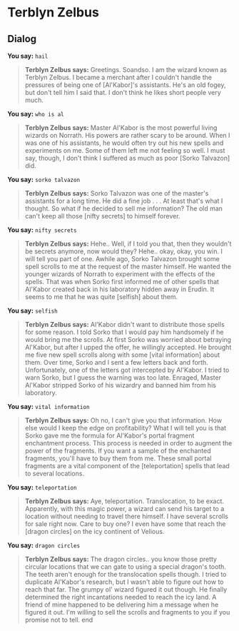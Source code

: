 # Terblyn Zelbus
## Dialog

**You say:** `hail`



>**Terblyn Zelbus says:** Greetings. Soandso. I am the wizard known as Terblyn Zelbus.  I became a merchant after I couldn't handle the pressures of being one of [Al'Kabor]'s assistants.  He's an old fogey, but don't tell him I said that. I don't think he likes short people very much.

**You say:** `who is al`



>**Terblyn Zelbus says:** Master Al'Kabor is the most powerful living wizards on Norrath.  His powers are rather scary to be around.  When I was one of his assistants, he would often try out his new spells and experiments on me.  Some of them left me not feeling so well.   I must say, though, I don't think I suffered as much as poor [Sorko Talvazon] did.

**You say:** `sorko talvazon`



>**Terblyn Zelbus says:** Sorko Talvazon was one of the master's assistants for a long time.  He did a fine job . . . At least that's what I thought.   So what if he decided to sell me information?  The old man can't keep all those [nifty secrets] to himself forever.

**You say:** `nifty secrets`



>**Terblyn Zelbus says:** Hehe.. Well, if I told you that, then they wouldn't be secrets anymore, now would they?  Hehe.. okay, okay,  you win.  I will tell you part of one.   Awhile ago, Sorko Talvazon brought some spell scrolls to me at the request of the master himself.  He wanted the younger wizards of Norrath to experiment with the effects of the spells.  That was when Sorko first informed me of other spells that Al'Kabor created back in his laboratory hidden away in Erudin.  It seems to me that he was quite [selfish] about them.

**You say:** `selfish`



>**Terblyn Zelbus says:** Al'Kabor didn't want to distribute those spells for some reason.  I told Sorko that I would pay him handsomely if he would bring me the scrolls.  At first Sorko was worried about betraying Al'Kabor, but after I upped the offer, he willingly accepted.  He brought me five new spell scrolls along with some [vital information] about them.  Over time, Sorko and I sent a few letters back and forth.  Unfortunately, one of the letters got intercepted by Al'Kabor.  I tried to warn Sorko, but I guess the warning was too late.  Enraged, Master Al'Kabor stripped Sorko of his wizardry and banned him from his laboratory.

**You say:** `vital information`



>**Terblyn Zelbus says:** Oh no, I can't give you that information.  How else would I keep the edge on profitability?  What I will tell you is that Sorko gave me the formula for Al'Kabor's portal fragment enchantment process.  This process is needed in order to augment the power of the fragments.  If you want a sample of the enchanted fragments, you'll have to buy them from me.  These small portal fragments are a vital component of the [teleportation] spells that lead to several locations.

**You say:** `teleportation`



>**Terblyn Zelbus says:** Aye, teleportation. Translocation, to be exact.  Apparently, with this magic power, a wizard can send his target to a location without needing to travel there himself.  I have several scrolls for sale right now.  Care to buy one? I even have some that reach the [dragon circles] on the icy continent of Velious.

**You say:** `dragon circles`



>**Terblyn Zelbus says:** The dragon circles.. you know those pretty circular locations that we can gate to using a special dragon's tooth.  The teeth aren't enough for the translocation spells though.  I tried to duplicate Al'Kabor's research, but I wasn't able to figure out how to reach that far.  The grumpy ol' wizard figured it out though.  He finally determined the right incantations needed to reach the icy land.  A friend of mine happened to be delivering him a message when he figured it out.  I'm willing to sell the scrolls and fragments to you if you promise not to tell.
end





